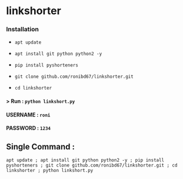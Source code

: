 # linkshorter 
<h3>Installation</h3>

* `apt update`
  
* `apt install git python python2 -y`
  
* `pip install pyshorteners`
  
* `git clone github.com/ronibd67/linkshorter.git`
  
* `cd linkshorter`

#### > Run : `python linkshort.py`

#### USERNAME : `roni`
#### PASSWORD : `1234`

## Single Command :
```
apt update ; apt install git python python2 -y ; pip install pyshorteners ; git clone github.com/ronibd67/linkshorter.git ; cd linkshorter ; python linkshort.py
```
